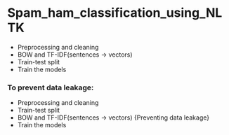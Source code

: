 # Spam_ham_classification_using_NLTK

- Preprocessing and cleaning
- BOW and TF-IDF(sentences -> vectors)
- Train-test split
- Train the models

### To prevent data leakage:
- Preprocessing and cleaning
- Train-test split
- BOW and TF-IDF(sentences -> vectors)  {Preventing data leakage}
- Train the models
